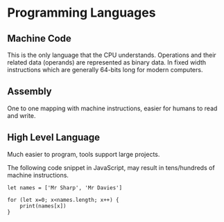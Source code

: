 # Programming Languages

## Machine Code

This is the only language that the CPU understands. Operations and their related data \(operands\) are represented as binary data. In fixed width instructions which are generally 64-bits long for modern computers.

## Assembly

One to one mapping with machine instructions, easier for humans to read and write.

## High Level Language

Much easier to program, tools support large projects.

The following code snippet in JavaScript, may result in tens/hundreds of machine instructions.

```text
let names = ['Mr Sharp', 'Mr Davies']

for (let x=0; x<names.length; x++) {
    print(names[x])
}
```

```text

```

